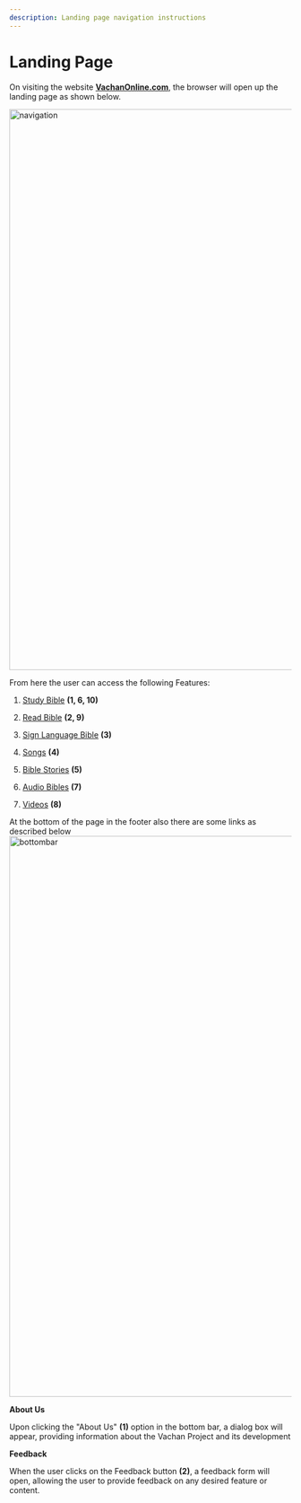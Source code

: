 ```yaml
---
description: Landing page navigation instructions
---
```


# Landing Page

On visiting the website **[VachanOnline.com](https://vachanonline.com/)**, the browser will open up the landing page as shown below.

<img src="/img/assets/navigation.png"  width="1000px" alt="navigation"/>

From here the user can access the following Features:

1. [Study Bible](./studyBible) **(1, 6, 10)**

2. [Read Bible](./readBible) **(2, 9)**

3. [Sign Language Bible](./signLanguageBible) **(3)**

4. [Songs](./songs) **(4)**

5. [Bible Stories](./bibleStories) **(5)**

6. [Audio Bibles](./audioBible) **(7)**

7. [Videos](./videos) **(8)**

At the bottom of the page in the footer also there are some links as described below
<img src="/img/assets/bottombar.png"  width="1000px" alt="bottombar"/>

**About Us**

Upon clicking the "About Us" **(1)** option in the bottom bar, a dialog box will appear, providing information about the Vachan Project and its development

**Feedback**

When the user clicks on the Feedback button **(2)**, a feedback form will open, allowing the user to provide feedback on any desired feature or content.
